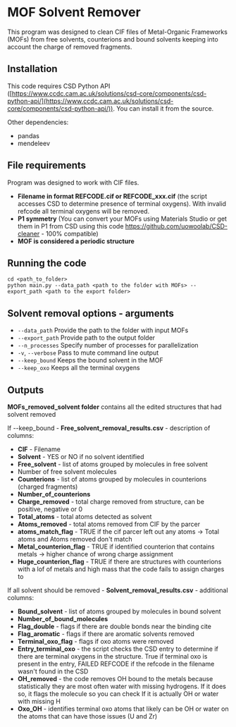 # MOF Solvent Remover

This program was designed to clean CIF files of Metal-Organic Frameworks (MOFs) from free solvents, counterions and bound solvents keeping into account the charge of removed fragments.

## Installation
This code requires CSD Python API ([https://www.ccdc.cam.ac.uk/solutions/csd-core/components/csd-python-api/](https://www.ccdc.cam.ac.uk/solutions/csd-core/components/csd-python-api/)). You can install it from the source.

Other dependencies:

 - pandas
 - mendeleev

## File requirements
Program was designed to work with CIF files.

 - **Filename in format REFCODE.cif or REFCODE_xxx.cif** (the script accesses CSD to determine presence of terminal oxygens). With invalid refcode all terminal oxygens will be removed.
 - **P1 symmetry** (You can convert your MOFs using Materials Studio or get them in P1 from CSD using this code https://github.com/uowoolab/CSD-cleaner - 100% compatible)
 - **MOF is considered a periodic structure**

## Running the code
```
cd <path_to_folder>
python main.py --data_path <path to the folder with MOFs> --export_path <path to the export folder>
```


## Solvent removal options - arguments

 - `--data_path` Provide the path to the folder with input MOFs
 - `--export_path` Provide path to the output folder
 - `--n_processes` Specify number of processes for parallelization
 - `-v`, `--verbose` Pass to mute command line output
 - `--keep_bound` Keeps the bound solvent in the MOF
 - `--keep_oxo` Keeps all the terminal oxygens
## Outputs
**MOFs_removed_solvent folder** contains all the edited structures that had solvent removed

If --keep_bound - **Free_solvent_removal_results.csv** - description of columns:

 - **CIF** - Filename
 - **Solvent** - YES or NO if no solvent identified
 - **Free_solvent** - list of atoms grouped by molecules in free solvent
 - Number of free solvent molecules
 - **Counterions** - list of atoms grouped by molecules in counterions (charged fragments)
 - **Number_of_counterions**
 - **Charge_removed** - total charge removed from structure, can be positive, negative or 0
 - **Total_atoms** - total atoms detected as solvent
 - **Atoms_removed** - total atoms removed from CIF by the parcer
 - **atoms_match_flag** - TRUE if the cif parcer left out any atoms -> Total atoms and Atoms removed don't match
 - **Metal_counterion_flag** - TRUE if identified counterion that contains metals -> higher chance of wrong charge assignment
 - **Huge_counterion_flag** - TRUE if there are structures with counterions with a lof of metals and high mass that the code fails to assign charges to 

If all solvent should be removed - **Solvent_removal_results.csv** - additional columns:

 - **Bound_solvent** -  list of atoms grouped by molecules in bound solvent
 - **Number_of_bound_molecules**
 - **Flag_double** - flags if there are double bonds near the binding cite
 - **Flag_aromatic** - flags if there are aromatic solvents removed
 - **Terminal_oxo_flag** - flags if oxo atoms were removed
 - **Entry_terminal_oxo** - the script checks the CSD entry to determine if there are terminal oxygens in the structure. True if terminal oxo is present in the entry, FAILED REFCODE if the refcode in the filename wasn't found in the CSD
 - **OH_removed** - the code removes OH bound to the metals because statistically they are most often water with missing hydrogens.
If it does so, it flags the molecule so you can check If it is actually OH or water with missing H
 - **Oxo_OH** - identifies terminal oxo atoms that likely can be OH or water on the atoms that can have those issues (U and Zr)